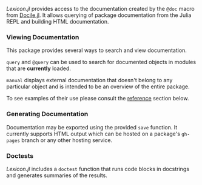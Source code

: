*Lexicon.jl* provides access to the documentation created by the `@doc`
macro from [Docile.jl](https://github.com/MichaelHatherly/Docile.jl). It
allows querying of package documentation from the Julia REPL and
building HTML documentation.

### Viewing Documentation

This package provides several ways to search and view documentation.

`query` and `@query` can be used to search for documented objects in modules
that are **currently** loaded.

`manual` displays external documentation that doesn't belong to any
particular object and is intended to be an overview of the entire
package.

To see examples of their use please consult the
[reference](#module-reference) section below.

### Generating Documentation

Documentation may be exported using the provided `save` function. It
currently supports HTML output which can be hosted on a package's
`gh-pages` branch or any other hosting service.

### Doctests

*Lexicon.jl* includes a `doctest` function that runs code blocks in
docstrings and generates summaries of the results.
